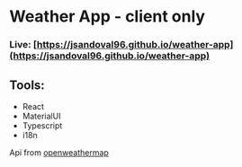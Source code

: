 # Weather App - client only

### Live: [https://jsandoval96.github.io/weather-app](https://jsandoval96.github.io/weather-app)
## Tools:

* React
* MaterialUI
* Typescript
* i18n

Api from [openweathermap](https://openweathermap.org)


